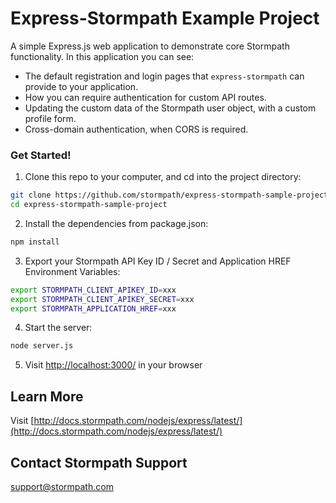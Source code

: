# Express-Stormpath Example Project

A simple Express.js web application to demonstrate core Stormpath functionality.  In this application you can see:

* The default registration and login pages that `express-stormpath` can provide to your application.
* How you can require authentication for custom API routes.
* Updating the custom data of the Stormpath user object, with a custom profile form.
* Cross-domain authentication, when CORS is required.

### Get Started!

1. Clone this repo to your computer, and cd into the project directory:

  ```bash
  git clone https://github.com/stormpath/express-stormpath-sample-project.git
  cd express-stormpath-sample-project
  ```

2. Install the dependencies from package.json:

  ```bash
  npm install
  ```

3. Export your Stormpath API Key ID / Secret and Application HREF Environment Variables:

  ```bash
  export STORMPATH_CLIENT_APIKEY_ID=xxx
  export STORMPATH_CLIENT_APIKEY_SECRET=xxx
  export STORMPATH_APPLICATION_HREF=xxx
  ```

4. Start the server:

  ```bash
  node server.js
  ```

5. Visit [http://localhost:3000/](http://localhost:3000/) in your browser

## Learn More
Visit [http://docs.stormpath.com/nodejs/express/latest/](http://docs.stormpath.com/nodejs/express/latest/)

## Contact Stormpath Support
[support@stormpath.com](mailto:support@stormpath.com)
